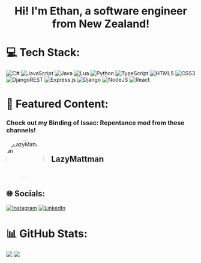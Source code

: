 <h1 align="center">Hi! I'm Ethan, a software engineer from New Zealand!</h1>

# 💻 Tech Stack:
![C#](https://img.shields.io/badge/c%23-%23239120.svg?style=for-the-badge&logo=csharp&logoColor=white) ![JavaScript](https://img.shields.io/badge/javascript-%23323330.svg?style=for-the-badge&logo=javascript&logoColor=%23F7DF1E) ![Java](https://img.shields.io/badge/java-%23ED8B00.svg?style=for-the-badge&logo=openjdk&logoColor=white) ![Lua](https://img.shields.io/badge/lua-%232C2D72.svg?style=for-the-badge&logo=lua&logoColor=white) ![Python](https://img.shields.io/badge/python-3670A0?style=for-the-badge&logo=python&logoColor=ffdd54) ![TypeScript](https://img.shields.io/badge/typescript-%23007ACC.svg?style=for-the-badge&logo=typescript&logoColor=white) ![HTML5](https://img.shields.io/badge/html5-%23E34F26.svg?style=for-the-badge&logo=html5&logoColor=white) ![CSS3](https://img.shields.io/badge/css3-%231572B6.svg?style=for-the-badge&logo=css3&logoColor=white) ![DjangoREST](https://img.shields.io/badge/DJANGO-REST-ff1709?style=for-the-badge&logo=django&logoColor=white&color=ff1709&labelColor=gray) ![Express.js](https://img.shields.io/badge/express.js-%23404d59.svg?style=for-the-badge&logo=express&logoColor=%2361DAFB) ![Django](https://img.shields.io/badge/django-%23092E20.svg?style=for-the-badge&logo=django&logoColor=white) ![NodeJS](https://img.shields.io/badge/node.js-6DA55F?style=for-the-badge&logo=node.js&logoColor=white) ![React](https://img.shields.io/badge/react-%2320232a.svg?style=for-the-badge&logo=react&logoColor=%2361DAFB)
# 📼 Featured Content:
<h3>Check out my Binding of Issac: Repentance mod from these channels!</h3>
<div>
  <a href="https://www.youtube.com/watch?v=enXsD2pn4Fw&ab_channel=LazyMattman" style="text-decoration: none; display: flex; align-items: center;">
    <img src="https://yt3.googleusercontent.com/UdxXxE4am-_qFJvOqZSyZfcS5b3XneCD0BzuETunuTtDQPjeYijRReEtBYmuPRsuJY5ywGyd=s176-c-k-c0x00ffffff-no-rj" alt="LazyMattman" style="width: 100px; height: 100px; border-radius: 50%; margin-right: 20px;">
    <h2 style="margin: 0;">LazyMattman</h2>
  </a>
</div>





## 🌐 Socials:
[![Instagram](https://img.shields.io/badge/Instagram-%23E4405F.svg?logo=Instagram&logoColor=white)](https://instagram.com/ethandavidfrancis) [![LinkedIn](https://img.shields.io/badge/LinkedIn-%230077B5.svg?logo=linkedin&logoColor=white)](https://linkedin.com/in/macleod-ethan) 
# 📊 GitHub Stats:
![](https://github-readme-streak-stats.herokuapp.com/?user=ethandfmacleod&theme=dark&hide_border=false)
![](https://github-readme-stats.vercel.app/api/top-langs/?username=ethandfmacleod&theme=dark&hide_border=false&include_all_commits=false&count_private=false&layout=compact)
